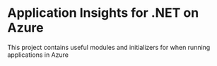 
# Application Insights for .NET on Azure

This project contains useful modules and initializers for when running applications in Azure
